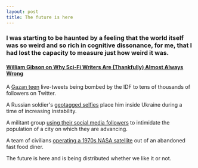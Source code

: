 ```yaml
---
layout: post
title: The future is here
---
```


### I was starting to be haunted by a feeling that the world itself was so weird and so rich in cognitive dissonance, for me, that I had lost the capacity to measure just how weird it was.

#### [William Gibson on Why Sci-Fi Writers Are (Thankfully) Almost Always Wrong](http://www.wired.com/2012/09/interview-with-william-gibson/all/)

A [Gazan teen](https://twitter.com/Farah_Gazan) live-tweets being bombed by the IDF to tens of thousands of followers on Twitter.

A Russian soldier's [geotagged selfies](http://petapixel.com/2014/08/01/soldiers-geotagged-instagram-selfies-lands-russia-putin-in-hot-water/) place him inside Ukraine during a time of increasing instability.

A militant group [using their social media followers](http://www.theatlantic.com/international/archive/2014/06/isis-iraq-twitter-social-media-strategy/372856/) to intimidate the population of a city on which they are advancing.

A team of civilians [operating a 1970s NASA satellite](http://betabeat.com/2014/08/civilians-in-abandoned-mcdonalds-seize-control-of-wandering-space-satellite/) out of an abandoned fast food diner.

The future is here and is being distributed whether we like it or not.